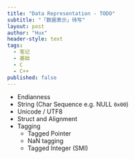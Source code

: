 ```yaml
---
title: "Data Representation - TODO"
subtitle: "「数据表示」待写"
layout: post
author: "Hux"
header-style: text
tags:
  - 笔记
  - 基础
  - C
  - C++
published: false
---
```


- Endianness
- String (Char Sequence e.g. NULL `0x00`)
- Unicode / UTF8
- Struct and Alignment
- Tagging
  - Tagged Pointer
  - NaN tagging
  - Tagged Integer (SMI)
